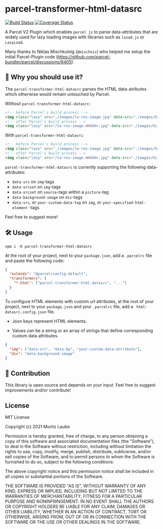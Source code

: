 # parcel-transformer-html-datasrc

[![Build Status](https://travis-ci.com/moritzlaube/parcel-transformer-html-datasrc.svg?branch=main)](https://travis-ci.com/moritzlaube/parcel-transformer-html-datasrc)
[![Coverage Status](https://coveralls.io/repos/github/moritzlaube/parcel-transformer-html-datasrc/badge.svg?branch=main)](https://coveralls.io/github/moritzlaube/parcel-transformer-html-datasrc?branch=main)

A Parcel V2 Plugin which enables `parcel js` to parse data-attributes that are widely used for lazy loading images with libraries such as `lozad.js` or `LazyLoad`.

Many thanks to Niklas Mischkulnig (`@mischnic`) who helped me setup the initial Parcel-Plugin code (<https://github.com/parcel-bundler/parcel/discussions/6405>).

## 🤔 Why you should use it?

The `parcel-transformer-html-datasrc` parses the HTML data-atributes which otherwise would remain untouched by Parcel.

_Without_ `parcel-transformer-html-datasrc`:

```html
<!-- before Parcel's build process -->
<img class="lazy" src="./images/lo-res-image.jpg" data-src="./images/hi-res-image.jpg" />
<!-- after Parcel's build process -->
<img class="lazy" src="/lo-res-image.<HASH>.jpg" data-src="./images/hi-res-image.jpg" />
```

_With_ `parcel-transformer-html-datasrc`:

```html
<!-- before Parcel's build process -->
<img class="lazy" src="./images/lo-res-image.jpg" data-src="./images/hi-res-image.jpg" />
<!-- after Parcel's build process -->
<img class="lazy" src="/lo-res-image.<HASH>.jpg" data-src="./images/hi-res-image.<HASH>.jpg" />
```

`parcel-transformer-html-datasrc` is currently supporting the following data-attributes:

- `data-src` on `img`-tags
- `data-srcset` on `img`-tags
- `data-srcset` on `source`-tags within a `picture`-tag
- `data-background-image` on `div`-tags
- `data-src`, or `your-custom-data-tag` on `img`, or `your-specified-html-element` -tags

Feel free to suggest more!

## 🛠 Usage

`npm i -D parcel-transformer-html-datasrc`

At the root of your project, next to your `package.json`, add a `.parcelrc` file and paste the following code:

```json
{
  "extends": "@parcel/config-default",
  "transformers": {
    "*.html": ["parcel-transformer-html-datasrc", "..."]
  }
}
```

To configure HTML elements with custom url attributes, at the root of your project, next to your `package.json` and your `.parcelrc` file, add a ` html-datasrc.config.json` file.

- Json keys represent HTML elements.

- Values can be a string or an array of strings that define corresponding custom data attributes.

```json
{
  "img": ["data-src", "data-bp", "your-custom-data-attribute"],
  "div": "data-background-image"
}
```

## 🤝 Contribution

This library is open source and depends on your input. Feel free to suggest improvements and/or contribute!

## License

MIT License

Copyright (c) 2021 Moritz Laube

Permission is hereby granted, free of charge, to any person obtaining a copy
of this software and associated documentation files (the "Software"), to deal
in the Software without restriction, including without limitation the rights
to use, copy, modify, merge, publish, distribute, sublicense, and/or sell
copies of the Software, and to permit persons to whom the Software is
furnished to do so, subject to the following conditions:

The above copyright notice and this permission notice shall be included in all
copies or substantial portions of the Software.

THE SOFTWARE IS PROVIDED "AS IS", WITHOUT WARRANTY OF ANY KIND, EXPRESS OR
IMPLIED, INCLUDING BUT NOT LIMITED TO THE WARRANTIES OF MERCHANTABILITY,
FITNESS FOR A PARTICULAR PURPOSE AND NONINFRINGEMENT. IN NO EVENT SHALL THE
AUTHORS OR COPYRIGHT HOLDERS BE LIABLE FOR ANY CLAIM, DAMAGES OR OTHER
LIABILITY, WHETHER IN AN ACTION OF CONTRACT, TORT OR OTHERWISE, ARISING FROM,
OUT OF OR IN CONNECTION WITH THE SOFTWARE OR THE USE OR OTHER DEALINGS IN THE
SOFTWARE.
